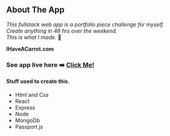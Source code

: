 ## About The App

_This fullstack web app is a portfolio piece challenge for myself._ </br>
_Create anything in 48 hrs over the weekend._ </br>
_This is what I made._ :metal: </br>

**IHaveACarrot.com** </br>

### See app live here :arrow_right: [Click Me!](https://IHaveACarrot.com) </br>

#### Stuff used to create this.

- Html and Css
- React
- Express
- Node
- MongoDb
- Passport.js
